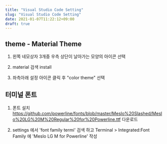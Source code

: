 ```yaml
---
title: "Visual Studio Code Setting"
slug: "Visual Studio Code Setting"
date: 2021-01-07T11:22:12+09:00
draft: true
---
```


## theme - Material Theme

1. 왼쪽 네모상자 3개중 우측 상단이 날아가는 모양의 아이콘 선택

2. material 검색 install

3. 좌측아래 설정 아이콘 클릭 후 "color theme" 선택

## 터미널 폰트

1. 폰트 설치 https://github.com/powerline/fonts/blob/master/Meslo%20Slashed/Meslo%20LG%20M%20Regular%20for%20Powerline.ttf 다운로드

2. settings 에서 'font family termi' 검색 하고 Terminal > Integrated:Font Family 에
   'Meslo LG M for Powerline' 작성
